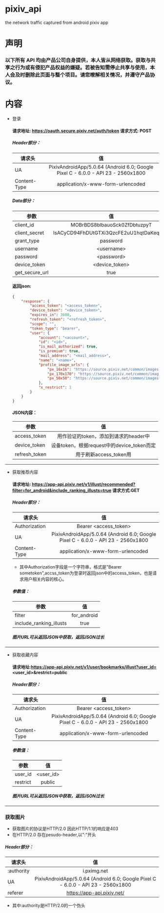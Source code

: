 # pixiv_api
the network traffic captured from android pixiv app 

# 声明
### 以下所有 API 均由产品公司自身提供，本人皆从网络获取。获取与共享之行为或有侵犯产品权益的嫌疑。若被告知需停止共享与使用，本人会及时删除此页面与整个项目。请您暸解相关情况，并遵守产品协议。

# 内容
* 登录 
  #### 请求地址: https://oauth.secure.pixiv.net/auth/token  请求方式: POST

  ##### Header部分：

  | 请求头        | 值           |
  | ------------- |:-------------:|
  | UA | PixivAndroidApp/5.0.64 (Android 6.0; Google Pixel C - 6.0.0 - API 23 - 2560x1800 |
  |Content-Type | application/x-www-form-urlencoded |

  ##### Data部分：

  | 参数        | 值           |
  | ------------- |:-------------:|
  | client_id | MOBrBDS8blbauoSck0ZfDbtuzpyT |
  | client_secret | lsACyCD94FhDUtGTXi3QzcFE2uU1hqtDaKeqrdwj |
  | grant_type | password |
  | username | \<username\> |
  | password | \<password\> |
  | device_token | \<device_token\> |
  | get_secure_url | true |

  #### 返回json:
  ```json
  {
      "response": {
          "access_token": "<access_token>",
          "device_token": "<device_token>",
          "expires_in": 3600,
          "refresh_token": "<refresh_token>",
          "scope": "",
          "token_type": "bearer",  
          "user": {
              "account": "<account>",
              "id": "<id>",
              "is_mail_authorized": true,
              "is_premium": true,
              "mail_address": "<mail_address>",
              "name": "<name>",
              "profile_image_urls": {
                  "px_16x16": "https://source.pixiv.net/common/images/no_profile_ss.png",
                  "px_170x170": "https://source.pixiv.net/common/images/no_profile.png",
                  "px_50x50": "https://source.pixiv.net/common/images/no_profile_s.png"
              },
              "x_restrict": 1
          }
      }
  }
  ```
  #### JSON内容：

  | 参数       | 值           |
  | ------------- |:-------------:|
  | access_token | 用作验证的token，添加到请求的header中 |
  | device_token | 设备token，根据request中的device_token而定 |
  | refresh_token | 用于刷新access_token用 |

******************

* 获取推荐内容
  #### 请求地址: https://app-api.pixiv.net/v1/illust/recommended?filter=for_android&include_ranking_illusts=true 请求方式:GET
  
  ##### Header部分：

  | 请求头        | 值           |
  | ------------- |:-------------:|
  | Authorization | Bearer <access_token> |
  | UA | PixivAndroidApp/5.0.64 (Android 6.0; Google Pixel C - 6.0.0 - API 23 - 2560x1800 |
  |Content-Type | application/x-www-form-urlencoded |
  
  * 其中Authorization字段是一个字符串，格式是"Bearer sometoken",accss_token为登录时返回json中的access_token，也是请求用户相关内容的核心。
  
  ##### 参数值：
  
  | 参数        | 值           |
  | ------------- |:-------------:|
  | filter |    for_android  |
  | include_ranking_illusts | true |
  
  ##### 图片URL可从返回JSON中获取，返回JSON过长
   
******************************
  
* 获取收藏内容
  #### 请求地址:https://app-api.pixiv.net/v1/user/bookmarks/illust?user_id=<user_id>&restrict=public
  ##### Header部分：

  | 请求头        | 值           |
  | ------------- |:-------------:|
  | Authorization | Bearer <access_token> |
  | UA | PixivAndroidApp/5.0.64 (Android 6.0; Google Pixel C - 6.0.0 - API 23 - 2560x1800 |
  |Content-Type | application/x-www-form-urlencoded |
  
  ##### 参数值：
  
  | 参数        | 值           |
  | ------------- |:-------------:|
  | user_id |    <user_id> |
  | restrict | public |
  
  ##### 图片URL可从返回JSON中获取，返回JSON过长
  
***********************************
  
  ### 获取图片
  
  * 获取图片的协议是HTTP/2.0 因此HTTP/1.1的响应是403
  * 在HTTP/2.0 存在pesudo-header,以":"开头 
  
  ##### Header部分：

  | 请求头        | 值           |
  | ------------- |:-------------:|
  | :authority | i.pximg.net |
  | UA | PixivAndroidApp/5.0.64 (Android 6.0; Google Pixel C - 6.0.0 - API 23 - 2560x1800 | 
  | referer | https://app-api.pixiv.net/ |
  
  * 其中:authority是HTTP/2.0的一个伪头
